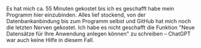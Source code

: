 Es hat mich ca. 55 Minuten gekostet bis ich es geschafft habe mein Programm hier einzubinden.
Alles lief stockend, von der Datenbankanbindung bis zum Programm selbst und GitHub hat mich noch die letzten Nerven gekostet.
Ich habe es nicht geschafft die Funktion "Neue Datensätze für Ihre Anwendung anlegen können" zu schreiben – ChatGPT war auch keine Hilfe in diesem Fall.
